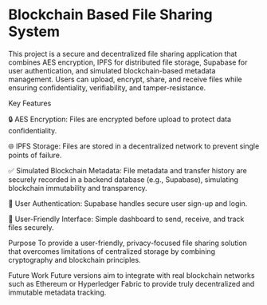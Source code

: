 # Blockchain Based File Sharing System

This project is a secure and decentralized file sharing application that combines AES encryption, IPFS for distributed file storage, Supabase for user authentication, and simulated blockchain-based metadata management. Users can upload, encrypt, share, and receive files while ensuring confidentiality, verifiability, and tamper-resistance.

Key Features

🔒 AES Encryption: Files are encrypted before upload to protect data confidentiality.

🌐 IPFS Storage: Files are stored in a decentralized network to prevent single points of failure.

✅ Simulated Blockchain Metadata: File metadata and transfer history are securely recorded in a backend database (e.g., Supabase), simulating blockchain immutability and transparency.

🔑 User Authentication: Supabase handles secure user sign-up and login.

📁 User-Friendly Interface: Simple dashboard to send, receive, and track files securely.

Purpose
To provide a user-friendly, privacy-focused file sharing solution that overcomes limitations of centralized storage by combining cryptography and blockchain principles.

Future Work
Future versions aim to integrate with real blockchain networks such as Ethereum or Hyperledger Fabric to provide truly decentralized and immutable metadata tracking.
